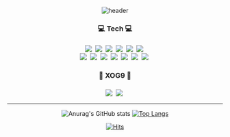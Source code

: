 <div align=center>

![header](https://capsule-render.vercel.app/api?type=waving&color=auto&height=120&section=header&text=XOG9&fontSize=35)

</div>

<!-- Shields.io 뱃지 // 방문자 카운트-->
<div align=center><h3>💻 Tech 💻<h3></div>
<div align=center>
<!-- C++ --><img src="https://img.shields.io/badge/C++-00599C?style=flat-square&logo=C%2B%2B&logoColor=white"/>&nbsp
<!-- C# --><img src="https://img.shields.io/badge/C Sharp-239120?style=flat-square&logo=C Sharp&logoColor=white"/>&nbsp
<!-- Linux --><img src="https://img.shields.io/badge/Linux-FCC624?style=flat-square&logo=Linux&logoColor=white"/>&nbsp
<!-- MySQL --><img src="https://img.shields.io/badge/MySQL-4479A1?style=flat-square&logo=MySQL&logoColor=white"/>&nbsp
<!-- Python --><img src="https://img.shields.io/badge/Python-3776AB?style=flat-square&logo=Python&logoColor=white"/>&nbsp
<!-- Ubuntu --><img src="https://img.shields.io/badge/Ubuntu-E95420?style=flat-square&logo=Ubuntu&logoColor=white"/>&nbsp

</div><div align=center>

<!-- Adobe Illustrator --><img src="https://img.shields.io/badge/Adobe Illustrator-FF9A00?style=flat-square&logo=Adobe Illustrator&logoColor=white"/>&nbsp
<!-- Adobe Photoshop --><img src="https://img.shields.io/badge/Adobe Photoshop-31A8FF?style=flat-square&logo=Adobe Photoshop&logoColor=white"/>&nbsp
<!-- Notion --><img src="https://img.shields.io/badge/Notion-000000?style=flat-square&logo=Notion&logoColor=white"/>&nbsp
<!-- Microsoft SQL Server --><img src="https://img.shields.io/badge/Microsoft SQL Server-CC2927?style=flat-square&logo=Microsoft SQL Server&logoColor=white"/>&nbsp
<!-- Unity --><img src="https://img.shields.io/badge/Unity-000000?style=flat-square&logo=Unity&logoColor=white"/>&nbsp
<!-- Visual Studio --><img src="https://img.shields.io/badge/Visual Studio-5C2D91?style=flat-square&logo=Visual Studio&logoColor=white"/>&nbsp
<!-- Visual Studio Code --><img src="https://img.shields.io/badge/Visual Studio Code-007ACC?style=flat-square&logo=Visual Studio Code&logoColor=white"/>&nbsp

<div align=center><h3>🧇 XOG9 🧇<h3></div>
<!--GitHub Page --><a href="https://xog9.github.io/"><img src="https://img.shields.io/badge/GitHub Page-181717?style=flat-square&logo=GitHub&logoColor=white&https://xog9.github.io/"/></a>&nbsp
<!-- Mail --><img src="https://img.shields.io/badge/Mail-005FF9?style=flat-square&logo=Gmail&logoColor=white&link=mailto:k_gyujin@daum.net"/></a>&nbsp

<hr>

<!-- <img align='right' src="htttp://mazassumnida.wtf/api/v2/generate_badge?boj=k_gyujin"> -->

<!-- anuraghazra/github-readme-stats 스텟 표시 // Most used Languages -->
  ![Anurag's GitHub stats](https://github-readme-stats.vercel.app/api?username=XOG9&show_icons=true&theme=graywhite)
[![Top Langs](https://github-readme-stats.vercel.app/api/top-langs/?username=XOG9&layout=compact)](https://github.com/anuraghazra/github-readme-stats)

<!-- 백준 카드
<img align='right' src="http://mazassumnida.wtf/api/v2/generate_badge?boj=k_gyujin"> -->

[![Hits](https://hits.seeyoufarm.com/api/count/incr/badge.svg?url=https%3A%2F%2Fgithub.com%2Fgjbae1212%2Fhit-counter&count_bg=%23B22626&title_bg=%23000000&icon=&icon_color=%23E7E7E7&title=hits&edge_flat=false)](https://github.com/XOG9)
</a>
</div>



<!-- productive-box 커밋시각 통계 노출 // XOG9 token = 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 // 90d2d96ab36d53c6d1438791ec05e3d3.js -->

